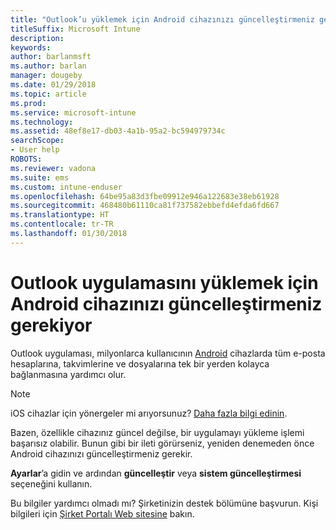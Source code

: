 ```yaml
---
title: "Outlook’u yüklemek için Android cihazınızı güncelleştirmeniz gerekiyor | Microsoft Docs"
titleSuffix: Microsoft Intune
description: 
keywords: 
author: barlanmsft
ms.author: barlan
manager: dougeby
ms.date: 01/29/2018
ms.topic: article
ms.prod: 
ms.service: microsoft-intune
ms.technology: 
ms.assetid: 48ef8e17-db03-4a1b-95a2-bc594979734c
searchScope:
- User help
ROBOTS: 
ms.reviewer: vadona
ms.suite: ems
ms.custom: intune-enduser
ms.openlocfilehash: 64be95a83d3fbe09912e946a122683e38eb61928
ms.sourcegitcommit: 468480b61110ca81f737582ebbefd4efda6fd667
ms.translationtype: HT
ms.contentlocale: tr-TR
ms.lasthandoff: 01/30/2018
---
```

# <a name="you-need-to-update-your-android-device-to-install-the-outlook-app"></a>Outlook uygulamasını yüklemek için Android cihazınızı güncelleştirmeniz gerekiyor

Outlook uygulaması, milyonlarca kullanıcının [Android](https://play.google.com/store/apps/details?id=com.microsoft.office.outlook) cihazlarda tüm e-posta hesaplarına, takvimlerine ve dosyalarına tek bir yerden kolayca bağlanmasına yardımcı olur.

>[!NOTE]
> iOS cihazlar için yönergeler mi arıyorsunuz? [Daha fazla bilgi edinin](update-device-outlook-ios.md).

Bazen, özellikle cihazınız güncel değilse, bir uygulamayı yükleme işlemi başarısız olabilir. Bunun gibi bir ileti görürseniz, yeniden denemeden önce Android cihazınızı güncelleştirmeniz gerekir.

**Ayarlar**’a gidin ve ardından **güncelleştir** veya **sistem güncelleştirmesi** seçeneğini kullanın.

Bu bilgiler yardımcı olmadı mı? Şirketinizin destek bölümüne başvurun. Kişi bilgileri için [Şirket Portalı Web sitesine](https://portal.manage.microsoft.com#HelpDeskDialog) bakın.
